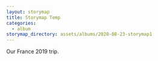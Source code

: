 ```yaml
---
layout: storymap
title: Storymap Temp
categories:
  - album
storymap_directory: assets/albums/2020-08-23-storymap1
---
```


Our France 2019 trip.